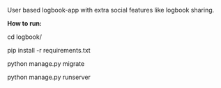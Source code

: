 User based logbook-app with extra social features like logbook sharing.

**How to run:**

cd logbook/

pip install -r requirements.txt

python manage.py migrate

python manage.py runserver
